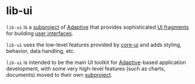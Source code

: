 # lib-ui

`lib-ui` is a [subproject](def://) of [Adaptive](def://) that provides sophisticated
[UI fragments](def://) for building [user interfaces](def://).

`lib-ui` uses the low-level features provided by [core-ui](def://) and adds styling,
behavior, data handling, etc.

`lib-ui` is intended to be the main UI toolkit for [Adaptive](def://)-based application
development, with some very high-level features (such as charts, documents) moved
to their own [subproject](def://).